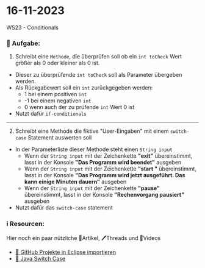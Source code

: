 # 16-11-2023
WS23 - Conditionals


### 📝 Aufgabe:

1. Schreibt eine  ```Methode```, die überprüfen soll ob ein ```int toCheck``` Wert größer als 0 oder kleiner als 0 ist.
  - Dieser zu überprüfende ```int toCheck``` soll als Parameter übergeben werden.
  - Als Rückgabewert soll ein ```int``` zurückgegeben werden:
    - 1 bei einem positiven ```int```
    - -1 bei einem negativen ```int```
    - 0 wenn auch der zu prüfende ```int``` Wert 0 ist
  - Nutzt dafür ```if-conditionals```

-----------------------------


2. Schreibt eine Methode die fiktive "User-Eingaben" mit einem ```switch-case``` Statement auswerten soll
  - In der Parameterliste dieser Methode steht einen ```String input```
    - Wenn der ```String input``` mit der Zeichenkette **"exit"** übereinstimmt, lasst in der Konsole **"Das Programm wird beendet"** ausgeben
    - Wenn der ```String input``` mit der Zeichenkette **"start "** übereinstimmt, lasst in der Konsole **"Das Programm wird jetzt ausgeführt. Das kann einige Minuten dauern"** ausgeben
    - Wenn der ```String input``` mit der Zeichenkette **"pause"** übereinstimmt, lasst in der Konsole **"Rechenvorgang pausiert"** ausgeben
  - Nutzt dafür das ```switch-case``` statement
    
  
  
  ### ℹ️ Resourcen:
Hier noch ein paar nützliche 📃Artikel, 🖊️Threads und 🎥Videos

- [ 🎥 GitHub Projekte in Eclipse importieren](https://drive.google.com/file/d/1IpwHADmwViEGQ7Pf4BgybUYpz7WBoMe5/view?usp=sharing)
- [ 📃 Java Switch Case]([https://javabeginners.de/Grundlagen/Datentypen/Primitive_Datentypen.php](https://www.w3schools.com/java/java_switch.asp)https://www.w3schools.com/java/java_switch.asp)
